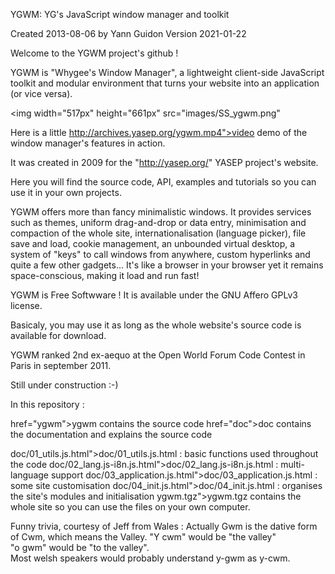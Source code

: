 YGWM: YG's JavaScript window manager and toolkit

Created 2013-08-06 by Yann Guidon
Version 2021-01-22

Welcome to the YGWM project's github !

YGWM is "Whygee's Window Manager", a lightweight client-side JavaScript toolkit and modular environment that turns your website into an application (or vice versa).

<img width="517px" height="661px" src="images/SS_ygwm.png"

Here is a little http://archives.yasep.org/ygwm.mp4">video demo of the window manager's features in action.

It was created in 2009 for the "http://yasep.org/" YASEP project's website.

Here you will find the source code, API, examples and tutorials so you can use it in your own projects.

YGWM offers more than fancy minimalistic windows. It provides services such as themes, uniform drag-and-drop or data entry, minimisation and compaction of the whole site, internationalisation (language picker), file save and load, cookie management, an unbounded virtual desktop, a system of "keys" to call windows from anywhere, custom hyperlinks and quite a few other gadgets... It's like a browser in your browser yet it remains space-conscious, making it load and run fast!

YGWM is Free Softwware ! It is available under the GNU Affero GPLv3 license.

Basicaly, you may use it as long as the whole website's source code is available for download.

YGWM ranked 2nd ex-aequo at the Open World Forum Code Contest in Paris in september 2011.

Still under construction :-)

In this repository :

href="ygwm">ygwm</a> contains the source code</i>
href="doc">doc</a> contains the documentation and explains the source code

doc/01_utils.js.html">doc/01_utils.js.html</a> : basic functions used throughout the code
doc/02_lang.js-i8n.js.html">doc/02_lang.js-i8n.js.html</a> : multi-language support
doc/03_application.js.html">doc/03_application.js.html</a> : some site customisation
doc/04_init.js.html">doc/04_init.js.html</a> : organises the site's modules and initialisation
ygwm.tgz">ygwm.tgz</a> contains the whole site so you can use the files on your own computer.

Funny trivia, courtesy of Jeff from Wales :
Actually Gwm is the dative form of Cwm, which means the Valley.
"Y cwm" would be "the valley"<br>
"o gwm" would be "to the valley".<br>
Most welsh speakers would probably understand y-gwm as y-cwm.